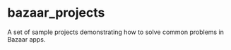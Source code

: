# bazaar_projects
A set of sample projects demonstrating how to solve common problems in Bazaar apps.
